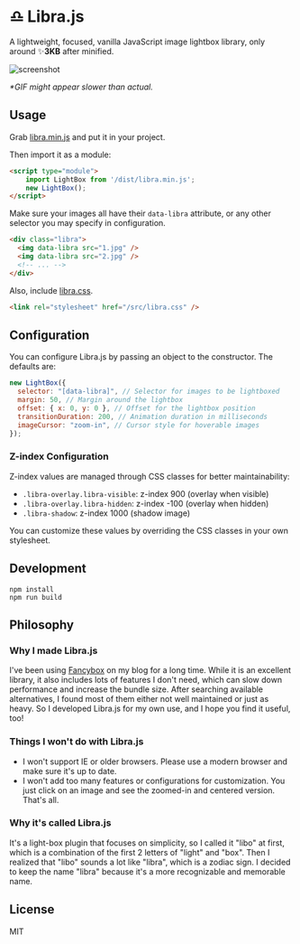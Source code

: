 # ♎️ Libra.js

A lightweight, focused, vanilla JavaScript image lightbox library, only around ✨**3KB** after minified.

![screenshot](https://github.com/BigCoke233/libra/blob/master/screenshot.gif)

_*GIF might appear slower than actual._

## Usage

Grab [libra.min.js](https://github.com/BigCoke233/libra/blob/master/dist/libra.min.js) and put it in your project.

Then import it as a module:

```html
<script type="module">
    import LightBox from '/dist/libra.min.js';
    new LightBox();
</script>
```

Make sure your images all have their `data-libra` attribute, or any other selector you may specify in configuration.

```html
<div class="libra">
  <img data-libra src="1.jpg" />
  <img data-libra src="2.jpg" />
  <!-- ... -->
</div>
```

Also, include [libra.css](https://github.com/BigCoke233/libra/blob/master/src/libra.css).

```html
<link rel="stylesheet" href="/src/libra.css" />
```

## Configuration

You can configure Libra.js by passing an object to the constructor. The defaults are:

```js
new LightBox({
  selector: "[data-libra]", // Selector for images to be lightboxed
  margin: 50, // Margin around the lightbox
  offset: { x: 0, y: 0 }, // Offset for the lightbox position
  transitionDuration: 200, // Animation duration in milliseconds
  imageCursor: "zoom-in", // Cursor style for hoverable images
});
```

### Z-index Configuration

Z-index values are managed through CSS classes for better maintainability:

- `.libra-overlay.libra-visible`: z-index 900 (overlay when visible)
- `.libra-overlay.libra-hidden`: z-index -100 (overlay when hidden)
- `.libra-shadow`: z-index 1000 (shadow image)

You can customize these values by overriding the CSS classes in your own stylesheet.

## Development

```
npm install
npm run build
```

## Philosophy

### Why I made Libra.js

I've been using [Fancybox](https://fancyapps.com/fancybox/) on my blog for a long time. While it is an excellent library, it also includes lots of features I don't need, which can slow down performance and increase the bundle size. After searching available alternatives, I found most of them either not well maintained or just as heavy. So I developed Libra.js for my own use, and I hope you find it useful, too!

### Things I won't do with Libra.js

- I won't support IE or older browsers. Please use a modern browser and make sure it's up to date.
- I won't add too many features or configurations for customization. You just click on an image and see the zoomed-in and centered version. That's all.

### Why it's called Libra.js

It's a light-box plugin that focuses on simplicity, so I called it "libo" at first, which is a combination of the first 2 letters of "light" and "box". Then I realized that "libo" sounds a lot like "libra", which is a zodiac sign. I decided to keep the name "libra" because it's a more recognizable and memorable name.

## License

MIT
